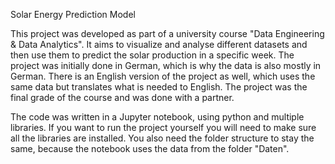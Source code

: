Solar Energy Prediction Model

This project was developed as part of a university course "Data Engineering & Data Analytics". It aims to visualize and analyse different datasets and then use them to predict the solar production in a specific week.
The project was initially done in German, which is why the data is also mostly in German. There is an English version of the project as well, which uses the same data but translates what is needed to English. 
The project was the final grade of the course and was done with a partner. 

The code was written in a Jupyter notebook, using python and multiple libraries. If you want to run the project yourself you will need to make sure all the libraries are installed. 
You also need the folder structure to stay the same, because the notebook uses the data from the folder "Daten". 
